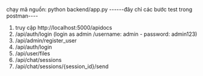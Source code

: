 chạy mã nguồn: python backend/app.py
------đây chỉ các bước test trong postman----
1. truy cập http://localhost:5000/apidocs
2. /api/auth/login (login as admin /username: admin - password: admin123)
3. /api/admin/register_user
4. /api/auth/login
5. /api/user/files
6. /api/chat/sessions
7. /api/chat/sessions/{session_id}/send
